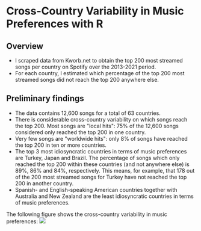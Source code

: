 # Cross-Country Variability in Music Preferences with R

## Overview
- I scraped data from Kworb.net to obtain the top 200 most streamed songs per country on Spotify over the 2013-2021 period.
- For each country, I estimated which percentage of the top 200 most streamed songs did not reach the top 200 anywhere else.

## Preliminary findings
- The data contains 12,600 songs for a total of 63 countries.
- There is considerable cross-country variability on which songs reach the top 200. Most songs are "local hits": 75% of the 12,600 songs considered only reached the top 200 in one country.
- Very few songs are "worldwide hits": only 8% of songs have reached the top 200 in ten or more countries.
- The top 3 most idiosyncratic countries in terms of music preferences are Turkey, Japan and Brazil. The percentage of songs which only reached the top 200 within these countries (and not anywhere else) is 89%, 86% and 84%, respectively. This means, for example, that 178 out of the 200 most streamed songs for Turkey have not reached the top 200 in another country.
- Spanish- and English-speaking American countries together with Australia and New Zealand are the least idiosyncratic countries in terms of music preferences.

The following figure shows the cross-country variability in music preferences: 
![](https://github.com/gtorresmq/spotifydata/blob/main/images/Rplot02.png)


